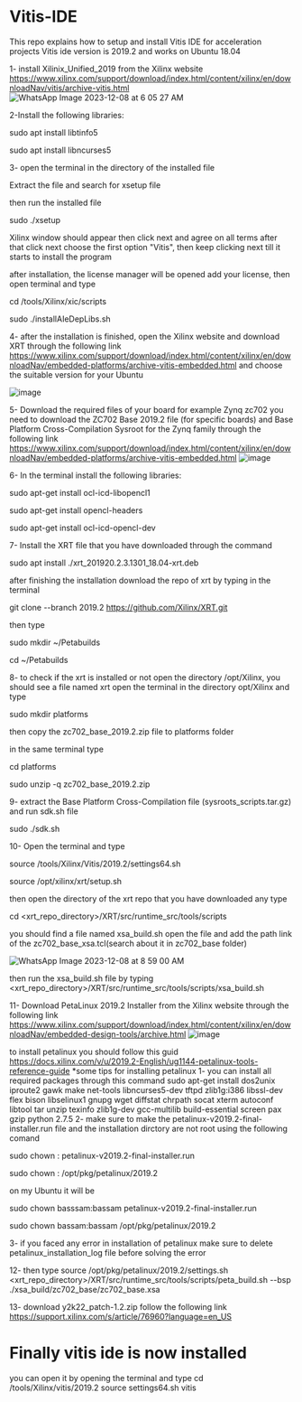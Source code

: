# Vitis-IDE
This repo explains how to setup and install Vitis IDE for acceleration projects 
Vitis ide version is 2019.2 and works on Ubuntu 18.04

1- install Xilinix_Unified_2019 from the Xilinx website 
https://www.xilinx.com/support/download/index.html/content/xilinx/en/downloadNav/vitis/archive-vitis.html 
![WhatsApp Image 2023-12-08 at 6 05 27 AM](https://github.com/Bassam-Kobasy/Vitis-IDE/assets/103467132/f07c75bf-95c4-4f51-88a6-40b366bcf1c7)

2-Install the following libraries:

sudo apt install libtinfo5

sudo apt install libncurses5

3- open the terminal in the directory of the installed file 

Extract the file and search for xsetup file

then run the installed file

sudo ./xsetup

Xilinx window should appear then click next and agree on all terms after that click next choose the first option "Vitis", then keep clicking next till it starts to install the program 

after installation, the license manager will be opened 
add your license, then open terminal and type

cd /tools/Xilinx/xic/scripts

sudo ./installAIeDepLibs.sh

4- after the installation is finished, open the Xilinx website and download XRT through the following link
https://www.xilinx.com/support/download/index.html/content/xilinx/en/downloadNav/embedded-platforms/archive-vitis-embedded.html 
and choose the suitable version for your Ubuntu 

![image](https://github.com/Bassam-Kobasy/Vitis-IDE/assets/103467132/19b949ba-28c8-4a95-8d17-ccf1d0577a26)

5- Download the required files of your board for example Zynq zc702
you need to download  the ZC702 Base 2019.2 file (for specific boards) and  Base Platform Cross-Compilation Sysroot for the Zynq family through the following link 
https://www.xilinx.com/support/download/index.html/content/xilinx/en/downloadNav/embedded-platforms/archive-vitis-embedded.html
![image](https://github.com/Bassam-Kobasy/Vitis-IDE/assets/103467132/a5ee890a-66e1-46bc-b7fa-51f204bb9ca0)

6- In the terminal install the following libraries:

sudo apt-get install ocl-icd-libopencl1

sudo apt-get install opencl-headers

sudo apt-get install ocl-icd-opencl-dev

7- Install the XRT file that you have downloaded through the command

sudo apt install ./xrt_201920.2.3.1301_18.04-xrt.deb

after finishing the installation download the repo of xrt by typing in the terminal 

git clone --branch 2019.2 https://github.com/Xilinx/XRT.git 

then type 

sudo mkdir ~/Petabuilds

cd ~/Petabuilds

8- to check if the xrt is installed or not open the  directory /opt/Xilinx, you should see a file named xrt 
open the terminal in the directory opt/Xilinx and type

sudo mkdir platforms

then copy the  zc702_base_2019.2.zip file to platforms folder 

in the same terminal type 

cd platforms 

sudo unzip -q  zc702_base_2019.2.zip

9- extract the Base Platform Cross-Compilation file (sysroots_scripts.tar.gz) and run sdk.sh file 

sudo ./sdk.sh

10- Open the terminal and type 

source /tools/Xilinx/Vitis/2019.2/settings64.sh

source /opt/xilinx/xrt/setup.sh

then open the directory of the xrt repo that you have downloaded any type

cd <xrt_repo_directory>/XRT/src/runtime_src/tools/scripts 

you should find a file named xsa_build.sh
open the file and add the path link of the zc702_base_xsa.tcl(search about it in zc702_base folder)

![WhatsApp Image 2023-12-08 at 8 59 00 AM](https://github.com/Bassam-Kobasy/Vitis-IDE/assets/103467132/7e99a086-f03c-4ce5-b524-c0256feb10ce)

then run the xsa_build.sh file by typing 
<xrt_repo_directory>/XRT/src/runtime_src/tools/scripts/xsa_build.sh 

11- Download  PetaLinux 2019.2 Installer from the Xilinx website through the following link
https://www.xilinx.com/support/download/index.html/content/xilinx/en/downloadNav/embedded-design-tools/archive.html
![image](https://github.com/Bassam-Kobasy/Vitis-IDE/assets/103467132/7938b202-063c-4409-8611-289eec70ad52)

to install petalinux you should follow this guid 
https://docs.xilinx.com/v/u/2019.2-English/ug1144-petalinux-tools-reference-guide 
*some tips for installing petalinux 
  1- you can install all required packages through this command 
  sudo apt-get install dos2unix iproute2 gawk make net-tools libncurses5-dev tftpd zlib1g:i386 libssl-dev flex bison libselinux1 gnupg wget diffstat chrpath socat xterm autoconf libtool tar unzip texinfo zlib1g-dev gcc-multilib build-essential screen pax gzip python 2.7.5
  2- make sure to make the petalinux-v2019.2-final-installer.run file and the installation dirctory are not root using the following comand 
  
  sudo chown <user>:<user> petalinux-v2019.2-final-installer.run
  
  sudo chown <user>:<user> /opt/pkg/petalinux/2019.2
  
  on my Ubuntu it will be 
  
  sudo chown basssam:bassam petalinux-v2019.2-final-installer.run
  
  sudo chown bassam:bassam /opt/pkg/petalinux/2019.2

  3- if you faced any error in installation of petalinux make sure to delete petalinux_installation_log file before solving the error
  

12- then type 
source /opt/pkg/petalinux/2019.2/settings.sh
<xrt_repo_directory>/XRT/src/runtime_src/tools/scripts/peta_build.sh --bsp
./xsa_build/zc702_base/zc702_base.xsa

13- download y2k22_patch-1.2.zip 
follow the following link
https://support.xilinx.com/s/article/76960?language=en_US

# Finally vitis ide is now installed 
you can open it by opening the terminal and type 
cd /tools/Xilinx/vitis/2019.2
source settings64.sh 
vitis


